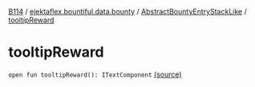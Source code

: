 [B114](../../index.md) / [ejektaflex.bountiful.data.bounty](../index.md) / [AbstractBountyEntryStackLike](index.md) / [tooltipReward](./tooltip-reward.md)

# tooltipReward

`open fun tooltipReward(): ITextComponent` [(source)](https://github.com/ejektaflex/Bountiful/tree/develop/src/main/kotlin/ejektaflex/bountiful/data/bounty/AbstractBountyEntryStackLike.kt#L27)